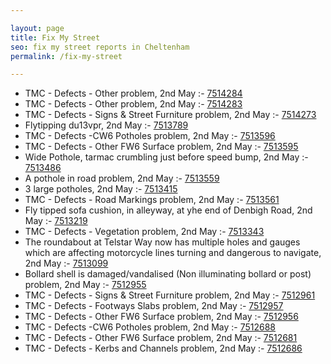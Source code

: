 ```yaml
---

layout: page
title: Fix My Street
seo: fix my street reports in Cheltenham
permalink: /fix-my-street

---
```


<!-- fix_marker starts -->

- TMC - Defects - Other problem, 2nd May :- [7514284](https://www.fixmystreet.com/report/7514284)
- TMC - Defects - Other problem, 2nd May :- [7514283](https://www.fixmystreet.com/report/7514283)
- TMC - Defects - Signs & Street Furniture problem, 2nd May :- [7514273](https://www.fixmystreet.com/report/7514273)
- Flytipping du13vpr, 2nd May :- [7513789](https://www.fixmystreet.com/report/7513789)
- TMC - Defects -CW6 Potholes  problem, 2nd May :- [7513596](https://www.fixmystreet.com/report/7513596)
- TMC - Defects - Other FW6  Surface problem, 2nd May :- [7513595](https://www.fixmystreet.com/report/7513595)
- Wide Pothole, tarmac crumbling just before speed bump, 2nd May :- [7513486](https://www.fixmystreet.com/report/7513486)
- A pothole in road problem, 2nd May :- [7513559](https://www.fixmystreet.com/report/7513559)
- 3 large potholes, 2nd May :- [7513415](https://www.fixmystreet.com/report/7513415)
- TMC - Defects - Road Markings problem, 2nd May :- [7513561](https://www.fixmystreet.com/report/7513561)
- Fly tipped sofa cushion, in alleyway, at yhe end of Denbigh Road, 2nd May :- [7513219](https://www.fixmystreet.com/report/7513219)
- TMC - Defects - Vegetation problem, 2nd May :- [7513343](https://www.fixmystreet.com/report/7513343)
- The roundabout at Telstar Way now has multiple holes and gauges which are affecting motorcycle lines turning and dangerous to navigate, 2nd May :- [7513099](https://www.fixmystreet.com/report/7513099)
- Bollard shell is damaged/vandalised (Non illuminating bollard or post) problem, 2nd May :- [7512955](https://www.fixmystreet.com/report/7512955)
- TMC - Defects - Signs & Street Furniture problem, 2nd May :- [7512961](https://www.fixmystreet.com/report/7512961)
- TMC - Defects - Footways Slabs problem, 2nd May :- [7512957](https://www.fixmystreet.com/report/7512957)
- TMC - Defects - Other FW6  Surface problem, 2nd May :- [7512956](https://www.fixmystreet.com/report/7512956)
- TMC - Defects -CW6 Potholes  problem, 2nd May :- [7512688](https://www.fixmystreet.com/report/7512688)
- TMC - Defects - Other FW6  Surface problem, 2nd May :- [7512681](https://www.fixmystreet.com/report/7512681)
- TMC - Defects - Kerbs and Channels problem, 2nd May :- [7512686](https://www.fixmystreet.com/report/7512686)

<!-- fix_marker ends -->